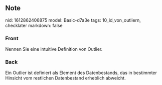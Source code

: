 ## Note
nid: 1612862406875
model: Basic-d7a3e
tags: 10_id_von_outliern, checklater
markdown: false

### Front
Nennen Sie eine intuitive Definition von Outlier.

### Back
Ein Outlier ist definiert als Element des Datenbestands, das in bestimmter Hinsicht vom restlichen Datenbestand erheblich abweicht.
